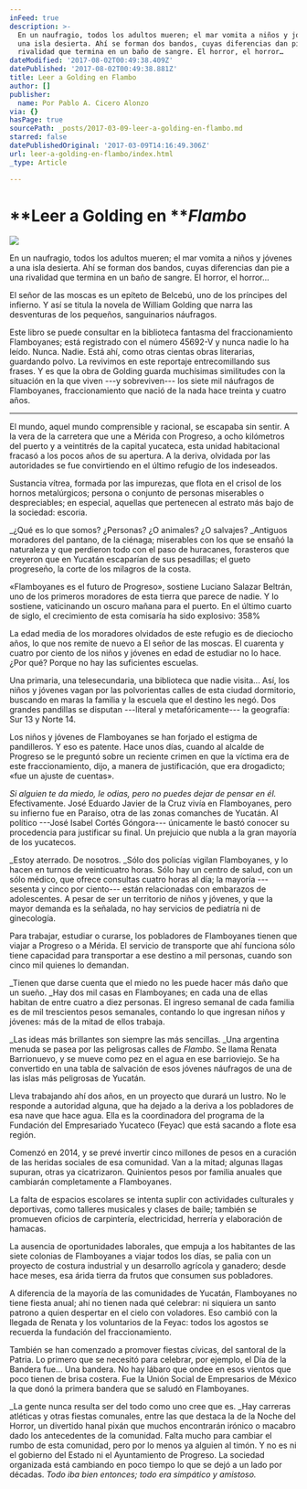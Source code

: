 ```yaml
---
inFeed: true
description: >-
  En un naufragio, todos los adultos mueren; el mar vomita a niños y jóvenes a
  una isla desierta. Ahí se forman dos bandos, cuyas diferencias dan pie a una
  rivalidad que termina en un baño de sangre. El horror, el horror…
dateModified: '2017-08-02T00:49:38.409Z'
datePublished: '2017-08-02T00:49:38.881Z'
title: Leer a Golding en Flambo
author: []
publisher:
  name: Por Pablo A. Cicero Alonzo
via: {}
hasPage: true
sourcePath: _posts/2017-03-09-leer-a-golding-en-flambo.md
starred: false
datePublishedOriginal: '2017-03-09T14:16:49.306Z'
url: leer-a-golding-en-flambo/index.html
_type: Article

---
```

# **Leer a Golding en **_**Flambo**_
![](https://the-grid-user-content.s3-us-west-2.amazonaws.com/c9cd83d6-06b8-4ef7-8218-2c2b9a748f31.jpg)

En un naufragio, todos los adultos mueren; el mar vomita a niños y jóvenes a una isla desierta. Ahí se forman dos bandos, cuyas diferencias dan pie a una rivalidad que termina en un baño de sangre. El horror, el horror...

El señor de las moscas es un epíteto de Belcebú, uno de los príncipes del infierno. Y así se titula la novela de  William Golding que narra las desventuras de los pequeños, sanguinarios náufragos. 

Este libro se puede consultar en la biblioteca fantasma del fraccionamiento Flamboyanes; está registrado con el número 45692-V y nunca nadie lo ha leído. Nunca. Nadie. Está ahí, como otras cientas obras literarias, guardando polvo. La revivimos en este reportaje entrecomillando sus frases.  Y es que la obra de Golding guarda muchísimas similitudes con la situación en la que viven ---y sobreviven--- los siete mil náufragos de Flamboyanes, fraccionamiento que nació de la nada hace treinta y cuatro años. 

---

El mundo, aquel mundo comprensible y racional, se escapaba sin sentir. A la vera de la carretera que une a Mérida con Progreso, a ocho kilómetros del puerto y a veintitrés de la capital yucateca, esta unidad habitacional fracasó a los pocos años de su apertura. A la deriva, olvidada por las autoridades se fue convirtiendo en el último refugio de los indeseados. 

Sustancia vítrea, formada por las impurezas, que flota en el crisol de los hornos metalúrgicos; persona o conjunto de personas miserables o despreciables; en especial, aquellas que pertenecen al estrato más bajo de la sociedad: escoria.

_¿Qué es lo que somos? ¿Personas? ¿O animales? ¿O salvajes? _Antiguos moradores del pantano, de la ciénaga; miserables con los que se ensañó la naturaleza y que perdieron todo con el paso de huracanes, forasteros que creyeron que en Yucatán escaparían de sus pesadillas; el gueto progreseño, la corte de los milagros de la costa. 

«Flamboyanes es el futuro de Progreso», sostiene Luciano Salazar Beltrán, uno de los primeros moradores de esta tierra que parece de nadie. Y lo sostiene, vaticinando un oscuro mañana para el puerto. En el último cuarto de siglo, el crecimiento de esta comisaría ha sido explosivo: 358%

La edad media de los moradores olvidados de este refugio es de dieciocho años, lo que nos remite de nuevo a El señor de las moscas. El cuarenta y cuatro por ciento de los niños y jóvenes en edad de estudiar no lo hace. ¿Por qué? Porque no hay las suficientes escuelas. 

Una primaria, una telesecundaria, una biblioteca que nadie visita... Así, los niños y jóvenes vagan por las polvorientas calles de esta ciudad dormitorio, buscando en maras la familia y la escuela que el destino les negó. Dos grandes pandillas se disputan ---literal y metafóricamente--- la geografía: Sur 13 y Norte 14\. 

Los niños y jóvenes de Flamboyanes se han forjado el estigma de pandilleros. Y eso es patente. Hace unos días, cuando al alcalde de Progreso se le preguntó sobre un reciente crimen en que la víctima era de este fraccionamiento, dijo, a manera de justificación, que era drogadicto; «fue un ajuste de cuentas». 

_Si alguien te da miedo, le odias, pero no puedes dejar de pensar en él._ Efectivamente. José Eduardo Javier de la Cruz vivía en Flamboyanes, pero su infierno fue en Paraíso, otra de las zonas comanches de Yucatán. Al político ---José Isabel Cortés Góngora--- únicamente le bastó conocer su procedencia para justificar su final. Un prejuicio que nubla a la gran mayoría de los yucatecos. 

_Estoy aterrado. De nosotros. _Sólo dos policías vigilan Flamboyanes, y lo hacen en turnos de veinticuatro horas. Sólo hay un centro de salud, con un sólo médico, que ofrece consultas cuatro horas al día; la mayoría ---sesenta y cinco por ciento--- están relacionadas con embarazos de adolescentes. A pesar de ser un territorio de niños y jóvenes, y que la mayor demanda es la señalada, no hay servicios de pediatría ni de ginecología. 

Para trabajar, estudiar o curarse, los pobladores de Flamboyanes tienen que viajar a Progreso o a Mérida. El servicio de transporte que ahí funciona sólo tiene capacidad para transportar a ese destino a mil personas, cuando son cinco mil quienes lo demandan. 

_Tienen que darse cuenta que el miedo no les puede hacer más daño que un sueño. _Hay dos mil casas en Flamboyanes; en cada una de ellas habitan de entre cuatro a diez personas. El ingreso semanal de cada familia es de mil trescientos pesos semanales, contando lo que ingresan niños y jóvenes: más de la mitad de ellos trabaja. 

_Las ideas más brillantes son siempre las más sencillas. _Una argentina menuda se pasea por las peligrosas calles de _Flambo_. Se llama Renata Barrionuevo, y se mueve como pez en el agua en ese barrioviejo. Se ha convertido en una tabla de salvación de esos jóvenes náufragos de una de las islas más peligrosas de Yucatán.

Lleva trabajando ahí dos años, en un proyecto que durará un lustro. No le responde a autoridad alguna, que ha dejado a la deriva a los pobladores de esa nave que hace agua. Ella es la coordinadora del programa de la Fundación del Empresariado Yucateco (Feyac) que está sacando a flote esa región. 

Comenzó en 2014, y se prevé invertir cinco millones de pesos en a curación de las heridas sociales de esa comunidad. Van a la mitad; algunas llagas supuran, otras ya cicatrizaron. Quinientos pesos por familia anuales que cambiarán completamente a Flamboyanes. 

La falta de espacios escolares se intenta suplir con actividades culturales y deportivas, como talleres musicales y clases de baile; también se promueven oficios de carpintería, electricidad, herrería y elaboración de hamacas.

La ausencia de oportunidades laborales, que empuja a los habitantes de las siete colonias de Flamboyanes a viajar todos los días, se palia con un proyecto de costura industrial y un desarrollo agrícola y ganadero; desde hace meses, esa árida tierra da frutos que consumen sus pobladores. 

A diferencia de la mayoría de las comunidades de Yucatán, Flamboyanes no tiene fiesta anual; ahí no tienen nada qué celebrar: ni siquiera un santo patrono a quien despertar en el cielo con voladores. Eso cambió con la llegada de Renata y los voluntarios de la Feyac: todos los agostos se recuerda la fundación del fraccionamiento. 

También se han comenzado a promover fiestas cívicas, del santoral de la Patria. Lo primero que se necesitó para celebrar, por ejemplo, el Día de la Bandera fue... Una bandera. No hay lábaro que ondee en esos vientos que poco tienen de brisa costera. Fue la Unión Social de Empresarios de México la que donó la primera bandera que se saludó en Flamboyanes. 

_La gente nunca resulta ser del todo como uno cree que es. _Hay carreras atléticas y otras fiestas comunales, entre las que destaca la de la Noche del Horror, un divertido hanal pixán que muchos encontrarán irónico o macabro dado los antecedentes de la comunidad. Falta mucho para cambiar el rumbo de esta comunidad, pero por lo menos ya alguien al timón. Y no es ni el gobierno del Estado ni el Ayuntamiento de Progreso. La sociedad organizada está cambiando en poco tiempo lo que se dejó a un lado por décadas. _Todo iba bien entonces; todo era simpático y amistoso._
